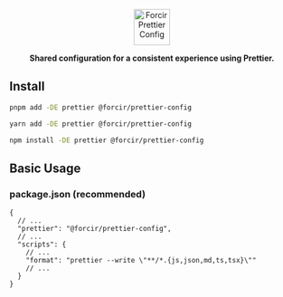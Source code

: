 <p align="center"></p>
<div align="center">
    <picture>
        <source media="(prefers-color-scheme: dark)" srcset="https://cdn.forcir.com/oss/forcir-prettier-config/assets/images/logos/dark.png" height="64">
        <img alt="Forcir Prettier Config" src="https://cdn.forcir.com/oss/forcir-prettier-config/assets/images/logos/light.png" height="64">
    </picture>
</div>
<p align="center"><strong>Shared configuration for a consistent experience using Prettier.</strong></p>
<p align="center"></p>

## Install

```bash
pnpm add -DE prettier @forcir/prettier-config
```

```bash
yarn add -DE prettier @forcir/prettier-config
```

```bash
npm install -DE prettier @forcir/prettier-config
```

## Basic Usage

### package.json (recommended)

```jsonc
{
  // ...
  "prettier": "@forcir/prettier-config",
  // ...
  "scripts": {
    // ...
    "format": "prettier --write \"**/*.{js,json,md,ts,tsx}\""
    // ...
  }
}
```
